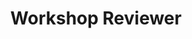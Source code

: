 ---
title: Workshop Reviewer
items:
  - organization: NeurIPS Workshop on Mathematical Reasoning and AI
    date: 
  - organization: NeurIPS Workshop on Time Series in the Age of Large Models
    date: 
  - organization: ICML Workshop on Actionable Interpretability
    date: 
  - organization: ICLR Workshop on Bidirectional Human-AI Alignment
    date: 
  - organization: "ICLR Workshop on XAI4Science: From Understanding Model Behavior to Discovering New Scientific Knowledge"
    date: 
  - organization: ECCV Workshop on Women in Computer Vision
    date: 
weight: 30
_build:
  render: false
  list: true
---